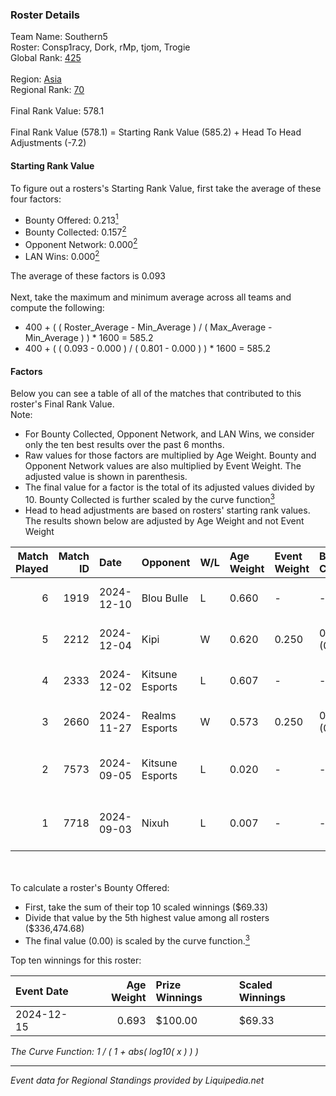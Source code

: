 ### Roster Details<br />
Team Name: Southern5<br />
Roster: Consp1racy, Dork, rMp, tjom, Trogie<br />
Global Rank: [425](../standings_global.md)<br />
<br />
Region: [Asia]( ../standings_asia.md)<br />
Regional Rank: [70]( ../standings_asia.md)<br />
<br />
Final Rank Value:  578.1<br />
<br />
Final Rank Value (578.1) = Starting Rank Value (585.2) + Head To Head Adjustments (-7.2)<br />

#### Starting Rank Value<br />
To figure out a rosters's Starting Rank Value, first take the average of these four factors:<br />
- Bounty Offered: 0.213[<sup>1</sup>](#table2)
- Bounty Collected: 0.157[<sup>2</sup>](#table1)
- Opponent Network: 0.000[<sup>2</sup>](#table1)
- LAN Wins: 0.000[<sup>2</sup>](#table1)

The average of these factors is 0.093<br />
<br />
Next, take the maximum and minimum average across all teams and compute the following:<br />
- 400 + ( ( Roster_Average - Min_Average ) / ( Max_Average - Min_Average ) ) * 1600 = 585.2
- 400 + ( ( 0.093 - 0.000 ) / ( 0.801 - 0.000 ) ) * 1600 = 585.2


#### Factors<br />
Below you can see a table of all of the matches that contributed to this roster's Final Rank Value.<br />
Note:<br />

- For Bounty Collected, Opponent Network, and LAN Wins, we consider only the ten best results over the past 6 months.
- Raw values for those factors are multiplied by Age Weight. Bounty and Opponent Network values are also multiplied by Event Weight. The adjusted value is shown in parenthesis.
- The final value for a factor is the total of its adjusted values divided by 10. Bounty Collected is further scaled by the curve function[<sup>3</sup>](#curveFunction)
- Head to head adjustments are based on rosters' starting rank values. The results shown below are adjusted by Age Weight and not Event Weight
<span id="table1"></span><br />


| Match Played | Match ID | Date       | Opponent        | W/L | Age Weight | Event Weight | Bounty Collected | Opponent Network | LAN Wins  | H2H Adj. | Roster                                  |
| -: | -: | :- | :- | :- | :- | :- | :- | :- | :- | -: | :- |
|            6 |     1919 | 2024-12-10 | Blou Bulle      | L   | 0.660      | -            | -                | -                | -         |    -9.92 | Consp1racy, Dork, rMp, tjom, Trogie     |
|            5 |     2212 | 2024-12-04 | Kipi            | W   | 0.620      | 0.250        | 0.000 (0.000)    | 0.027 (0.004)    | 0 (0.000) |     7.68 | Consp1racy, Dork, rMp, tjom, Trogie     |
|            4 |     2333 | 2024-12-02 | Kitsune Esports | L   | 0.607      | -            | -                | -                | -         |    -9.20 | Consp1racy, Dork, rMp, tjom, Trogie     |
|            3 |     2660 | 2024-11-27 | Realms Esports  | W   | 0.573      | 0.250        | 0.000 (0.000)    | 0.000 (0.000)    | 0 (0.000) |     4.68 | Consp1racy, Dork, rMp, tjom, Trogie     |
|            2 |     7573 | 2024-09-05 | Kitsune Esports | L   | 0.020      | -            | -                | -                | -         |    -0.29 | Consp1racy, Dork, rMp, rol3xxxx, Trogie |
|            1 |     7718 | 2024-09-03 | Nixuh           | L   | 0.007      | -            | -                | -                | -         |    -0.10 | Consp1racy, Dork, rMp, rol3xxxx, Trogie |

<br />
<span id="table2"></span><br />
To calculate a roster's Bounty Offered:<br />

- First, take the sum of their top 10 scaled winnings ($69.33)
- Divide that value by the 5th highest value among all rosters ($336,474.68)
- The final value (0.00) is scaled by the curve function.[<sup>3</sup>](#curveFunction)

Top ten winnings for this roster:<br />

| Event Date | Age Weight | Prize Winnings | Scaled Winnings |
| :- | -: | :- | :- |
| 2024-12-15 |      0.693 | $100.00        | $69.33          |


<span id="curveFunction"></span>_The Curve Function: 1 / ( 1 + abs( log10( x ) ) )_<br />

---
_Event data for Regional Standings provided by Liquipedia.net_<br />
